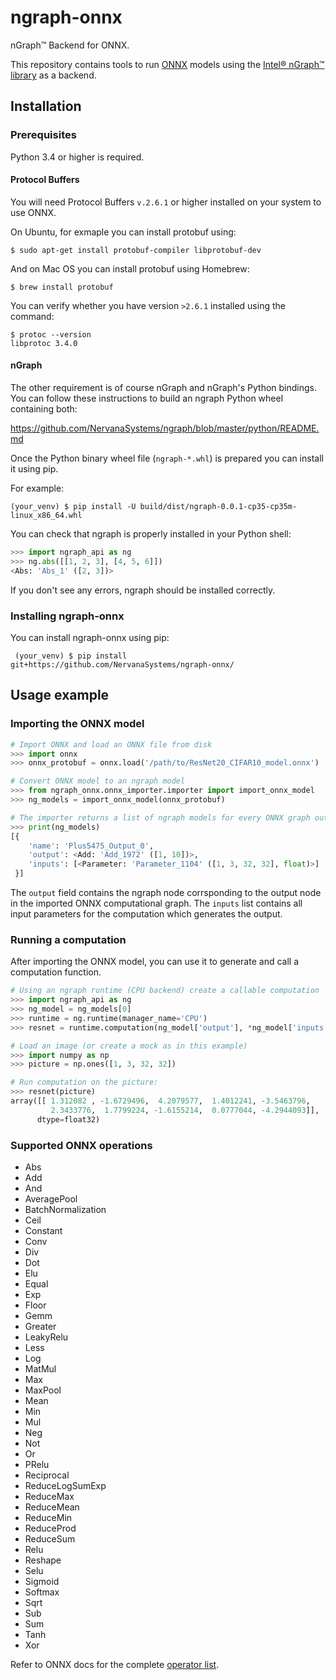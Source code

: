 # ngraph-onnx

nGraph™ Backend for ONNX.

This repository contains tools to run [ONNX](http://onnx.ai/) models using the [Intel® nGraph™ library](https://github.com/NervanaSystems/ngraph) as a backend.

## Installation

### Prerequisites

Python 3.4 or higher is required.

####  Protocol Buffers

You will need Protocol Buffers `v.2.6.1` or higher installed on your system to use ONNX.

On Ubuntu, for exmaple you can install protobuf using:

    $ sudo apt-get install protobuf-compiler libprotobuf-dev

And on Mac OS you can install protobuf using Homebrew:

    $ brew install protobuf


You can verify whether you have version `>2.6.1` installed using the command:

    $ protoc --version
    libprotoc 3.4.0


#### nGraph

The other requirement is of course nGraph and nGraph's Python bindings.
You can follow these instructions to build an ngraph Python wheel containing both:

https://github.com/NervanaSystems/ngraph/blob/master/python/README.md


Once the Python binary wheel file (`ngraph-*.whl`) is prepared you can install it using pip.

For example:

    (your_venv) $ pip install -U build/dist/ngraph-0.0.1-cp35-cp35m-linux_x86_64.whl

You can check that ngraph is properly installed in your Python shell:

```python
>>> import ngraph_api as ng
>>> ng.abs([[1, 2, 3], [4, 5, 6]])
<Abs: 'Abs_1' ([2, 3])>
```

If you don't see any errors, ngraph should be installed correctly.


### Installing ngraph-onnx

You can install ngraph-onnx using pip:

     (your_venv) $ pip install git+https://github.com/NervanaSystems/ngraph-onnx/


## Usage example

### Importing the ONNX model

```python
# Import ONNX and load an ONNX file from disk
>>> import onnx
>>> onnx_protobuf = onnx.load('/path/to/ResNet20_CIFAR10_model.onnx')

# Convert ONNX model to an ngraph model
>>> from ngraph_onnx.onnx_importer.importer import import_onnx_model
>>> ng_models = import_onnx_model(onnx_protobuf)

# The importer returns a list of ngraph models for every ONNX graph output:
>>> print(ng_models)
[{
    'name': 'Plus5475_Output_0',
    'output': <Add: 'Add_1972' ([1, 10])>,
    'inputs': [<Parameter: 'Parameter_1104' ([1, 3, 32, 32], float)>]
 }]
```

The `output` field contains the ngraph node corrsponding to the output node in the imported ONNX computational graph.
The `inputs` list contains all input parameters for the computation which generates the output.

### Running a computation

After importing the ONNX model, you can use it to generate and call a computation function.

```python
# Using an ngraph runtime (CPU backend) create a callable computation
>>> import ngraph_api as ng
>>> ng_model = ng_models[0]
>>> runtime = ng.runtime(manager_name='CPU')
>>> resnet = runtime.computation(ng_model['output'], *ng_model['inputs'])

# Load an image (or create a mock as in this example)
>>> import numpy as np
>>> picture = np.ones([1, 3, 32, 32])

# Run computation on the picture:
>>> resnet(picture)
array([[ 1.312082 , -1.6729496,  4.2079577,  1.4012241, -3.5463796,
         2.3433776,  1.7799224, -1.6155214,  0.0777044, -4.2944093]],
      dtype=float32)
```

### Supported ONNX operations

* Abs
* Add
* And
* AveragePool
* BatchNormalization
* Ceil
* Constant
* Conv
* Div
* Dot
* Elu
* Equal
* Exp
* Floor
* Gemm
* Greater
* LeakyRelu
* Less
* Log
* MatMul
* Max
* MaxPool
* Mean
* Min
* Mul
* Neg
* Not
* Or
* PRelu
* Reciprocal
* ReduceLogSumExp
* ReduceMax
* ReduceMean
* ReduceMin
* ReduceProd
* ReduceSum
* Relu
* Reshape
* Selu
* Sigmoid
* Softmax
* Sqrt
* Sub
* Sum
* Tanh
* Xor

Refer to ONNX docs for the complete
[operator list](https://github.com/onnx/onnx/blob/master/docs/Operators.md).
